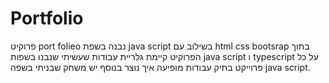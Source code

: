 # Portfolio
פרוקיט  port folieo נבנה בשפת java script בשילוב עם html css bootsrap בתוך הפרוקיט קיימת גלריית עבודות שעשיתי שנבנו בשפות java script ו typescript על כל פרוייקט 
בתיק עבודות מופיעה איך נוצר בנוסף יש משחק שבניתי בשפה java script.
